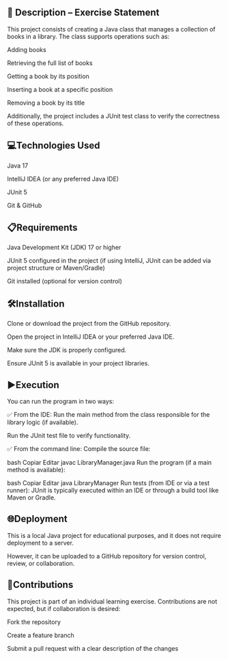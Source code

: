 ## 📄 Description – Exercise Statement
This project consists of creating a Java class that manages a collection of books in a library. The class supports operations such as:

Adding books

Retrieving the full list of books

Getting a book by its position

Inserting a book at a specific position

Removing a book by its title

Additionally, the project includes a JUnit test class to verify the correctness of these operations.

## 💻Technologies Used
Java 17

IntelliJ IDEA (or any preferred Java IDE)

JUnit 5

Git & GitHub

## 📋Requirements
Java Development Kit (JDK) 17 or higher

JUnit 5 configured in the project (if using IntelliJ, JUnit can be added via project structure or Maven/Gradle)

Git installed (optional for version control)

## 🛠️Installation
Clone or download the project from the GitHub repository.

Open the project in IntelliJ IDEA or your preferred Java IDE.

Make sure the JDK is properly configured.

Ensure JUnit 5 is available in your project libraries.

## ▶️Execution
You can run the program in two ways:

✅ From the IDE:
Run the main method from the class responsible for the library logic (if available).

Run the JUnit test file to verify functionality.

✅ From the command line:
Compile the source file:

bash
Copiar
Editar
javac LibraryManager.java
Run the program (if a main method is available):

bash
Copiar
Editar
java LibraryManager
Run tests (from IDE or via a test runner):
JUnit is typically executed within an IDE or through a build tool like Maven or Gradle.

## 🌐Deployment
This is a local Java project for educational purposes, and it does not require deployment to a server.

However, it can be uploaded to a GitHub repository for version control, review, or collaboration.

## 🤝Contributions
This project is part of an individual learning exercise. Contributions are not expected, but if collaboration is desired:

Fork the repository

Create a feature branch

Submit a pull request with a clear description of the changes
